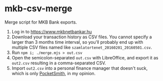 # mkb-csv-merge

Merge script for MKB Bank exports.

1. Log in to https://www.mkbnetbankar.hu
2. Download your transaction history as CSV files. You cannot specify a larger than 3 months time interval, so you'll probably end up with multiple CSV files named like `szamlatortenet_20160201_20160501.csv`.
3. Run `npm i; ./merge.mjs > out.csv`
4. Open the semicolon-separated `out.csv` with LibreOffice, and export it as `out2.csv` resulting in a comma-separated CSV.
5. Import `out2.csv` into a personal finance manager that doesn't suck, which is only [PocketSmith](https://my.pocketsmith.com/friends/2bi7gr), in my opinion.
